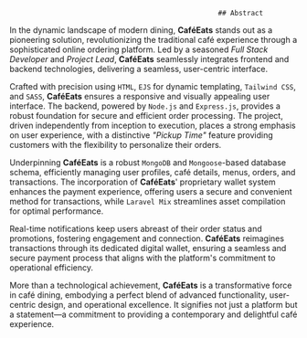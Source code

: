 

                                                       
                                                       ## Abstract

In the dynamic landscape of modern dining, **CaféEats** stands out as a pioneering solution, revolutionizing the traditional café experience through a sophisticated online ordering platform. Led by a seasoned *Full Stack Developer* and *Project Lead*, **CaféEats** seamlessly integrates frontend and backend technologies, delivering a seamless, user-centric interface.

Crafted with precision using `HTML`, `EJS` for dynamic templating, `Tailwind CSS`, and `SASS`, **CaféEats** ensures a responsive and visually appealing user interface. The backend, powered by `Node.js` and `Express.js`, provides a robust foundation for secure and efficient order processing. The project, driven independently from inception to execution, places a strong emphasis on user experience, with a distinctive *"Pickup Time"* feature providing customers with the flexibility to personalize their orders.

Underpinning **CaféEats** is a robust `MongoDB` and `Mongoose`-based database schema, efficiently managing user profiles, café details, menus, orders, and transactions. The incorporation of **CaféEats**' proprietary wallet system enhances the payment experience, offering users a secure and convenient method for transactions, while `Laravel Mix` streamlines asset compilation for optimal performance.

Real-time notifications keep users abreast of their order status and promotions, fostering engagement and connection. **CaféEats** reimagines transactions through its dedicated digital wallet, ensuring a seamless and secure payment process that aligns with the platform's commitment to operational efficiency.

More than a technological achievement, **CaféEats** is a transformative force in café dining, embodying a perfect blend of advanced functionality, user-centric design, and operational excellence. It signifies not just a platform but a statement—a commitment to providing a contemporary and delightful café experience.
